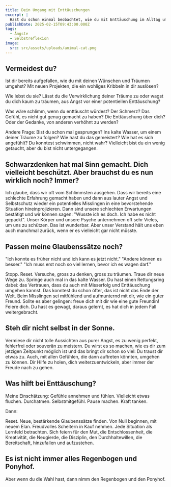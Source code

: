 ```yaml
---
title: Dein Umgang mit Enttäuschungen
excerpt: |
  Hast du schon einmal beobachtet, wie du mit Enttäuschung im Alltag umgehst?
publishDate: 2025-02-15T09:43:00.000Z
tags:
  - Ängste
  - Selbstreflexion
image:
  src: src/assets/uploads/animal-cat.png
---
```

## Vermeidest du?

Ist dir bereits aufgefallen, wie du mit deinen Wünschen und Träumen umgehst? Mit neuen Projekten, die ein wohliges Kribbeln in dir auslösen?

Wie lebst du sie? Lässt du die Verwirklichung deiner Träume zu oder wagst du dich kaum zu träumen, aus Angst vor einer potentiellen Enttäuschung?

Was wäre schlimm, wenn du enttäuscht würdest? Der Schmerz? Das Gefühl, es nicht gut genug gemacht zu haben? Die Enttäuschung über dich? Oder der Gedanke, von anderen verhöhnt zu werden? 

Andere Frage: Bist du schon mal gesprungen? Ins kalte Wasser, um einem deiner Träume zu folgen? Wie hast du das gemeistert? Wie hat es sich angefühlt? Du konntest schwimmen, nicht wahr? Vielleicht bist du ein wenig getaucht, aber du bist nicht untergegangen.



## Schwarzdenken hat mal Sinn gemacht. Dich vielleicht beschützt. Aber brauchst du es nun wirklich noch? Immer?

Ich glaube, dass wir oft vom Schlimmsten ausgehen. Dass wir bereits eine schlechte Erfahrung gemacht haben und dann aus lauter Angst und Selbstschutz wieder ein potentielles Misslingen in eine bevorstehende Situation hineinprojizieren. Dann sind unsere schlechten Erwartungen bestätigt und wir können sagen: "Wusste ich es doch. Ich habe es nicht gepackt". Unser Körper und unsere Psyche unternehmen oft sehr Vieles, um uns zu schützen. Das ist wunderbar. Aber unser Verstand hält uns eben auch manchmal zurück, wenn er es vielleicht gar nicht müsste.



## Passen meine Glaubenssätze noch?

"Ich konnte es früher nicht und ich kann es jetzt nicht." "Andere können es besser." "Ich muss erst noch so viel lernen, bevor ich es wagen darf."

Stopp. Reset. Versuche, gross zu denken, gross zu träumen. Traue dir neue Wege zu. Springe auch mal in das kalte Wasser. Du hast einen Rettungsring dabei: das Vertrauen, dass du auch mit Misserfolg und Enttäuschung umgehen kannst. Das konntest du schon öfter, das ist nicht das Ende der Welt. Beim Misslingen sei mitfühlend und aufmunternd mit dir, wie ein guter Freund. Sollte es aber gelingen: freue dich mit dir wie eine gute Freundin! Feiere dich. Du hast es gewagt, daraus gelernt, es hat dich in jedem Fall weitergebracht. 



## Steh dir nicht selbst in der Sonne. 

Vermiese dir nicht tolle Aussichten aus purer Angst, es zu wenig perfekt, fehlerfrei oder souverän zu meistern. Du wirst es so machen, wie es dir zum jetzigen Zeitpunkt möglich ist und das bringt dir schon so viel: Du traust dir etwas zu. Auch, mit allen Gefühlen, die dann auftreten könnten, umgehen zu können. Dir Hilfe zu holen, dich weiterzuentwickeln, aber immer der Freude nach zu gehen.



## Was hilft bei Enttäuschung?

Meine Einschätzung: Gefühle annehmen und fühlen. Vielleicht etwas fluchen. Durchatmen. Selbstmitgefühl. Pause machen. Kraft tanken.

Dann:

Reset. Neue, bestärkende Glaubenssätze finden. Von Null beginnen, mit neuem Elan. Freudvolles Scheitern in Kauf nehmen. Jede Situation als Lernfeld betrachten. Sich feiern für den Mut, die Entschlossenheit, die Kreativität, die Neugierde, die Disziplin, den Durchhaltewillen, die Bereitschaft, hinzufallen und aufzustehen.



## Es ist nicht immer alles Regenbogen und Ponyhof.

Aber wenn du die Wahl hast, dann nimm den Regenbogen und den Ponyhof.
